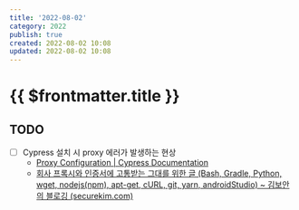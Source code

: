```yaml
---
title: '2022-08-02'
category: 2022
publish: true
created: 2022-08-02 10:08
updated: 2022-08-02 10:08
---
```


# {{ $frontmatter.title }}

## TODO

- [ ] Cypress 설치 시 proxy 에러가 발생하는 현상
  - [Proxy Configuration | Cypress Documentation](https://docs.cypress.io/guides/references/proxy-configuration#Set-a-proxy-on-Linux-or-macOS)
  - [회사 프록시와 인증서에 고통받는 그대를 위한 글 (Bash, Gradle, Python, wget, nodejs(npm), apt-get, cURL, git, yarn, androidStudio) ~ 김보안의 블로깅 (securekim.com)](http://blog.securekim.com/2019/03/bash-gradle-python-wget-nodejsnpm-apt.html)
